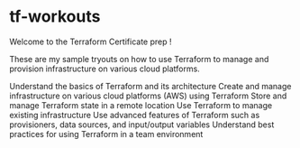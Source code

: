 # tf-workouts
Welcome to the Terraform Certificate prep ! 

These are my sample tryouts on how to use Terraform to manage and provision infrastructure on various cloud platforms. 

Understand the basics of Terraform and its architecture
Create and manage infrastructure on various cloud platforms (AWS) using Terraform
Store and manage Terraform state in a remote location
Use Terraform to manage existing infrastructure
Use advanced features of Terraform such as provisioners, data sources, and input/output variables
Understand best practices for using Terraform in a team environment
